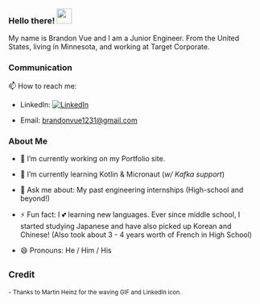 ### Hello there! <img src="https://raw.githubusercontent.com/MartinHeinz/MartinHeinz/master/wave.gif" width="30px">

<!-- Introduction -->

My name is Brandon Vue and I am a Junior Engineer. From the United States, living in Minnesota, and working at Target Corporate.

### Communication

📫 How to reach me:

- LinkedIn: [![LinkedIn][1.2]][1]

- Email: brandonvue1231@gmail.com

### About Me

- 🔭 I’m currently working on my Portfolio site. 

- 🌱 I’m currently learning Kotlin & Micronaut (_w/ Kafka support_)

- 💬 Ask me about: My past engineering internships (High-school and beyond!)

- ⚡ Fun fact: I :two_hearts: learning new languages. Ever since middle school, I started studying Japanese and have also picked up Korean and Chinese! (Also took about 3 - 4 years worth of French in High School)

- 😄 Pronouns: He / Him / His

<!-- Links -->

[1]: https://www.linkedin.com/in/young-professional-brandon-vue/
[1.2]: https://raw.githubusercontent.com/MartinHeinz/MartinHeinz/master/linkedin-3-16.png

<!-- Credit -->
<sub>Credit</sub>
---
<sub>- Thanks to Martin Heinz for the waving GIF and LinkedIn icon.</sub>

<!--
**B-Vwj/B-Vwj** is a ✨ _special_ ✨ repository because its `README.md` (this file) appears on your GitHub profile.

Here are some ideas to get you started:

- 👯 I’m looking to collaborate on ...
- 🤔 I’m looking for help with ...

-->

